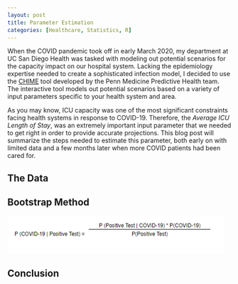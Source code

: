 ```yaml
---
layout: post
title: Parameter Estimation
categories: [Healthcare, Statistics, R]
---
```


When the COVID pandemic took off in early March 2020, my department at UC San Diego Health was tasked with modeling out potential scenarios for the capacity impact on our hospital system.  Lacking the epidemiology expertise needed to create a sophisticated infection model, I decided to use the [CHIME](https://penn-chime.phl.io/) tool developed by the Penn Medicine Predictive Health team. The interactive tool models out potential scenarios based on a variety of input parameters specific to your health system and area. 

As you may know, ICU capacity was one of the most significant constraints facing health systems in response to COVID-19.  Therefore, the *Average ICU Length of Stay*, was an extremely important input parameter that we needed to get right in order to provide accurate projections.  This blog post will summarize the steps needed to estimate this parameter, both early on with limited data and a few months later when more COVID patients had been cared for.    

## The Data

## Bootstrap Method

<img src="/images/BT_2.PNG"/>


## Conclusion



